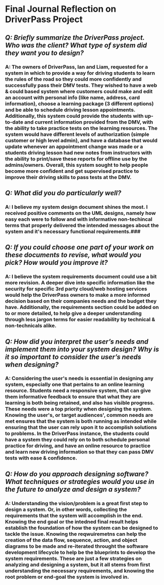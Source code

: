 # Final Journal Reflection on DriverPass Project

## _Q: Briefly summarize the DriverPass project. Who was the client? What type of system did they want you to design?_ ##

### A: The owners of DriverPass, Ian and Liam, requested for a system in which to provide a way for driving students to learn the rules of the road so they could more confidently and successfully pass their DMV tests. They wished to have a web & could based system where customers could make and edit an account with personal info (like name, address, card information), choose a learning package (3 different options) and be able to schedule driving lesson appointments. Additionally, this system could provide the students with up-to-date and current information provided from the DMV, with the ability to take practice tests on the learning resources. The system would have different levels of authorization (simple customer or high level admin), and have a database that would update whenever an appointment change was made or a students driving lesson had new notes from instructors with the ability to print/save these reports for offline use by the admins/owners. Overall, this system sought to help people become more confident and get supervised practice to improve their driving skills to pass tests at the DMV. ###

## _Q: What did you do particularly well?_ ##

### A: I believe my system design document shines the most. I received positive comments on the UML designs, namely how easy each were to follow and with informative non-techincal terms that properly delivered the intended messages about the system and it's necessary functional requirements.###

## _Q: If you could choose one part of your work on these documents to revise, what would you pick? How would you improve it?_ ##

### A: I believe the system requirements document could use a bit more revision. A deeper dive into specific information like the security for specific 3rd party cloud/web hosting services would help the DriverPass owners to make a more informed decision based on their companies needs and the budget they have. Additionally, the requirements section could be added on to or more detailed, to help give a deeper understanding through less jargon terms for easier readability by technical & non-technicals alike. ###

## _Q: How did you interpret the user’s needs and implement them into your system design? Why is it so important to consider the user’s needs when designing?_ ##

### A: Considering the user's needs is essential in designing any system, especially one that pertains to an online learning resource. Students need a responsive system, that can give them informative feedback to ensure that what they are learning is both being retained, and also has visible progress. These needs were a top priority when designing the system. Knowing the user's, or target audiences', common needs are met ensures that the system is both running as intended while ensuring that the user can rely upon it to accomplish solutions to problems. In the DriverPass instance, the students could have a system they could rely on to both schedule personal practice for driving, and have an online resource to practice and learn new driving information so that they can pass DMV tests with ease & confidence. ###

## _Q: How do you approach designing software? What techniques or strategies would you use in the future to analyze and design a system?_ ##

### A: Understanding the vision/problem is a great first step to design a system. Or, in other words, collecting the requirements that the system will accomplish in the end. Knowing the end goal or the intedned final result helps establish the foundation of how the system can be designed to tackle the issue. Knowing the reqwuiremetns can help the creation of the data flow, sequence, action, and object diagrams to be made and re-iterated throught the software development lifecycle to help be the blueprints to develop the system requirements. These are just a few strategies on analyzing and designing a system, but it all stems from first understanding the necessary requirements, and knowing the root problem or end-goal the system is involved in. ###
